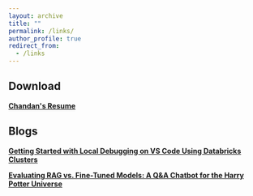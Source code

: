 ```yaml
---
layout: archive
title: ""
permalink: /links/
author_profile: true
redirect_from:
  - /links
---
```

## Download
**[Chandan's Resume](https://drive.google.com/file/d/1opBXBdil5Dd8X2UxvSaVaznK-NZGbmII/view?usp=sharing)**

## Blogs
**[Getting Started with Local Debugging on VS Code Using Databricks Clusters](https://medium.com/@chandanav8421/getting-started-with-local-debugging-on-vs-code-using-databricks-clusters-for-macos-919f0f2669e8)** 

**[Evaluating RAG vs. Fine-Tuned Models: A Q&A Chatbot for the Harry Potter Universe](https://medium.com/@chandanav8421/evaluating-rag-vs-fine-tuned-models-a-q-a-chatbot-for-the-harry-potter-universe-d3197fc53ae7)**

